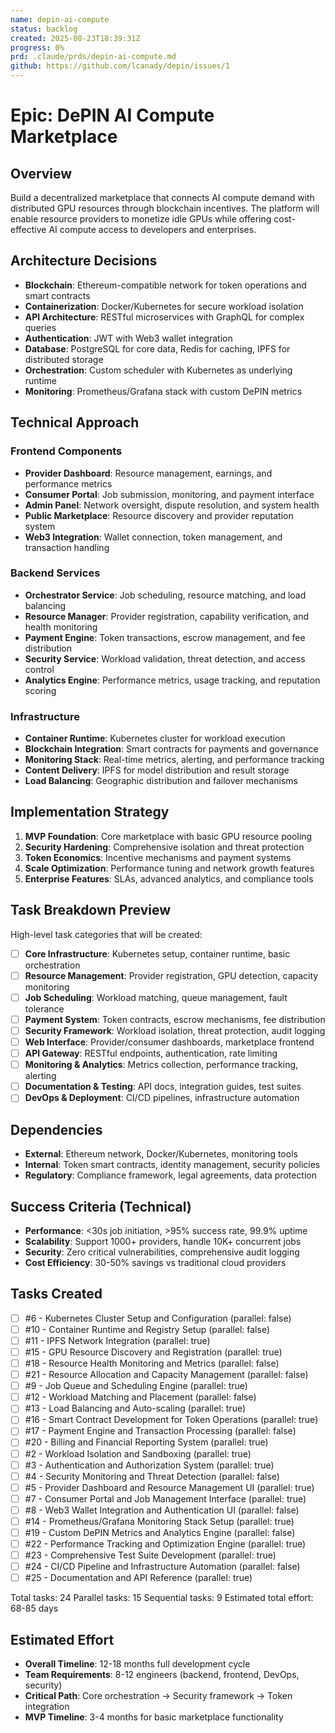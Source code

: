 ```yaml
---
name: depin-ai-compute
status: backlog
created: 2025-08-23T18:39:31Z
progress: 0%
prd: .claude/prds/depin-ai-compute.md
github: https://github.com/lcanady/depin/issues/1
---
```


# Epic: DePIN AI Compute Marketplace

## Overview
Build a decentralized marketplace that connects AI compute demand with distributed GPU resources through blockchain incentives. The platform will enable resource providers to monetize idle GPUs while offering cost-effective AI compute access to developers and enterprises.

## Architecture Decisions
- **Blockchain**: Ethereum-compatible network for token operations and smart contracts
- **Containerization**: Docker/Kubernetes for secure workload isolation
- **API Architecture**: RESTful microservices with GraphQL for complex queries
- **Authentication**: JWT with Web3 wallet integration
- **Database**: PostgreSQL for core data, Redis for caching, IPFS for distributed storage
- **Orchestration**: Custom scheduler with Kubernetes as underlying runtime
- **Monitoring**: Prometheus/Grafana stack with custom DePIN metrics

## Technical Approach

### Frontend Components
- **Provider Dashboard**: Resource management, earnings, and performance metrics
- **Consumer Portal**: Job submission, monitoring, and payment interface
- **Admin Panel**: Network oversight, dispute resolution, and system health
- **Public Marketplace**: Resource discovery and provider reputation system
- **Web3 Integration**: Wallet connection, token management, and transaction handling

### Backend Services
- **Orchestrator Service**: Job scheduling, resource matching, and load balancing
- **Resource Manager**: Provider registration, capability verification, and health monitoring
- **Payment Engine**: Token transactions, escrow management, and fee distribution
- **Security Service**: Workload validation, threat detection, and access control
- **Analytics Engine**: Performance metrics, usage tracking, and reputation scoring

### Infrastructure
- **Container Runtime**: Kubernetes cluster for workload execution
- **Blockchain Integration**: Smart contracts for payments and governance
- **Monitoring Stack**: Real-time metrics, alerting, and performance tracking
- **Content Delivery**: IPFS for model distribution and result storage
- **Load Balancing**: Geographic distribution and failover mechanisms

## Implementation Strategy
1. **MVP Foundation**: Core marketplace with basic GPU resource pooling
2. **Security Hardening**: Comprehensive isolation and threat protection
3. **Token Economics**: Incentive mechanisms and payment systems
4. **Scale Optimization**: Performance tuning and network growth features
5. **Enterprise Features**: SLAs, advanced analytics, and compliance tools

## Task Breakdown Preview
High-level task categories that will be created:
- [ ] **Core Infrastructure**: Kubernetes setup, container runtime, basic orchestration
- [ ] **Resource Management**: Provider registration, GPU detection, capacity monitoring
- [ ] **Job Scheduling**: Workload matching, queue management, fault tolerance
- [ ] **Payment System**: Token contracts, escrow mechanisms, fee distribution
- [ ] **Security Framework**: Workload isolation, threat protection, audit logging
- [ ] **Web Interface**: Provider/consumer dashboards, marketplace frontend
- [ ] **API Gateway**: RESTful endpoints, authentication, rate limiting
- [ ] **Monitoring & Analytics**: Metrics collection, performance tracking, alerting
- [ ] **Documentation & Testing**: API docs, integration guides, test suites
- [ ] **DevOps & Deployment**: CI/CD pipelines, infrastructure automation

## Dependencies
- **External**: Ethereum network, Docker/Kubernetes, monitoring tools
- **Internal**: Token smart contracts, identity management, security policies
- **Regulatory**: Compliance framework, legal agreements, data protection

## Success Criteria (Technical)
- **Performance**: <30s job initiation, >95% success rate, 99.9% uptime
- **Scalability**: Support 1000+ providers, handle 10K+ concurrent jobs
- **Security**: Zero critical vulnerabilities, comprehensive audit logging
- **Cost Efficiency**: 30-50% savings vs traditional cloud providers

## Tasks Created
- [ ] #6 - Kubernetes Cluster Setup and Configuration (parallel: false)
- [ ] #10 - Container Runtime and Registry Setup (parallel: false)
- [ ] #11 - IPFS Network Integration (parallel: true)
- [ ] #15 - GPU Resource Discovery and Registration (parallel: true)
- [ ] #18 - Resource Health Monitoring and Metrics (parallel: false)
- [ ] #21 - Resource Allocation and Capacity Management (parallel: false)
- [ ] #9 - Job Queue and Scheduling Engine (parallel: true)
- [ ] #12 - Workload Matching and Placement (parallel: false)
- [ ] #13 - Load Balancing and Auto-scaling (parallel: true)
- [ ] #16 - Smart Contract Development for Token Operations (parallel: true)
- [ ] #17 - Payment Engine and Transaction Processing (parallel: false)
- [ ] #20 - Billing and Financial Reporting System (parallel: true)
- [ ] #2 - Workload Isolation and Sandboxing (parallel: true)
- [ ] #3 - Authentication and Authorization System (parallel: true)
- [ ] #4 - Security Monitoring and Threat Detection (parallel: false)
- [ ] #5 - Provider Dashboard and Resource Management UI (parallel: true)
- [ ] #7 - Consumer Portal and Job Management Interface (parallel: true)
- [ ] #8 - Web3 Wallet Integration and Authentication UI (parallel: false)
- [ ] #14 - Prometheus/Grafana Monitoring Stack Setup (parallel: true)
- [ ] #19 - Custom DePIN Metrics and Analytics Engine (parallel: false)
- [ ] #22 - Performance Tracking and Optimization Engine (parallel: true)
- [ ] #23 - Comprehensive Test Suite Development (parallel: true)
- [ ] #24 - CI/CD Pipeline and Infrastructure Automation (parallel: false)
- [ ] #25 - Documentation and API Reference (parallel: true)

Total tasks: 24
Parallel tasks: 15
Sequential tasks: 9
Estimated total effort: 68-85 days
## Estimated Effort
- **Overall Timeline**: 12-18 months full development cycle
- **Team Requirements**: 8-12 engineers (backend, frontend, DevOps, security)
- **Critical Path**: Core orchestration → Security framework → Token integration
- **MVP Timeline**: 3-4 months for basic marketplace functionality
